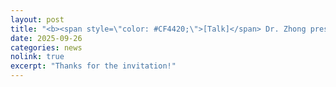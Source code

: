 ```yaml
---
layout: post
title: "<b><span style=\"color: #CF4420;\">[Talk]</span> Dr. Zhong presented our lab’s research on <i>\“Towards AI‑enabled Human‑centric Smart Manufacturing\”</i> at the <i>ENGR 1014 Undergraduate Seminar Series</i>.</b>"
date: 2025-09-26
categories: news
nolink: true
excerpt: "Thanks for the invitation!"
---
```

